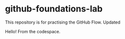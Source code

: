 # github-foundations-lab

This repository is for practising the GitHub Flow.
Updated

Hello! From the codespace.